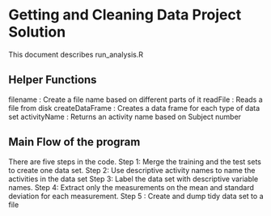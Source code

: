 # Getting and Cleaning Data Project Solution
This document describes run_analysis.R

## Helper Functions
filename : Create a file name based on different parts of it
readFile : Reads a file from disk
createDataFrame : Creates a data frame for each type of data set 
activityName : Returns an activity name based on Subject number

## Main Flow of the program
There are five steps in the code.
Step 1: Merge the training and the test sets to create one data set. 
Step 2: Use descriptive activity names to name the activities in the data set
Step 3: Label the data set with descriptive variable names. 
Step 4: Extract only the measurements on the mean and standard deviation for each measurement.
Step 5 : Create and dump tidy data set to a file


